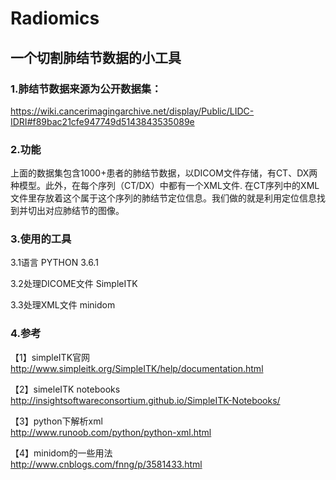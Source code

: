 # Radiomics
一个切割肺结节数据的小工具
-----------------------------------------------

### 1.肺结节数据来源为公开数据集：

https://wiki.cancerimagingarchive.net/display/Public/LIDC-IDRI#f89bac21cfe947749d5143843535089e

### 2.功能

上面的数据集包含1000+患者的肺结节数据，以DICOM文件存储，有CT、DX两种模型。此外，在每个序列（CT/DX）中都有一个XML文件.
在CT序列中的XML文件里存放着这个属于这个序列的肺结节定位信息。我们做的就是利用定位信息找到并切出对应肺结节的图像。

### 3.使用的工具

3.1语言 
PYTHON 3.6.1

3.2处理DICOME文件
SimpleITK 

3.3处理XML文件
minidom

### 4.参考

【1】simpleITK官网</br>
http://www.simpleitk.org/SimpleITK/help/documentation.html

【2】simeleITK notebooks</br>
http://insightsoftwareconsortium.github.io/SimpleITK-Notebooks/

【3】python下解析xml</br>
http://www.runoob.com/python/python-xml.html

【4】minidom的一些用法</br>
http://www.cnblogs.com/fnng/p/3581433.html
